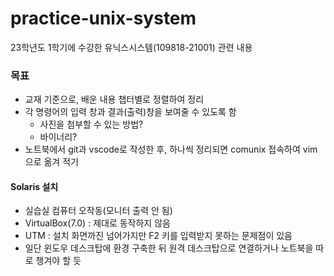 # practice-unix-system
23학년도 1학기에 수강한 유닉스시스템(109818-21001) 관련 내용

### 목표
* 교재 기준으로, 배운 내용 챕터별로 정렬하여 정리
* 각 명령어의 입력 창과 결과(출력)창을 보여줄 수 있도록 함
    * 사진을 첨부할 수 있는 방법?
    * 바이너리?
* 노트북에서 git과 vscode로 작성한 후, 하나씩 정리되면 comunix 접속하여 vim으로 옮겨 적기

#### Solaris 설치
* 실습실 컴퓨터 오작동(모니터 출력 안 됨)
* VirtualBox(7.0) : 제대로 동작하지 않음
* UTM : 설치 화면까진 넘어가지만 F2 키를 입력받지 못하는 문제점이 있음
* 일단 윈도우 데스크탑에 환경 구축한 뒤 원격 데스크탑으로 연결하거나 노트북을 따로 챙겨야 할 듯
